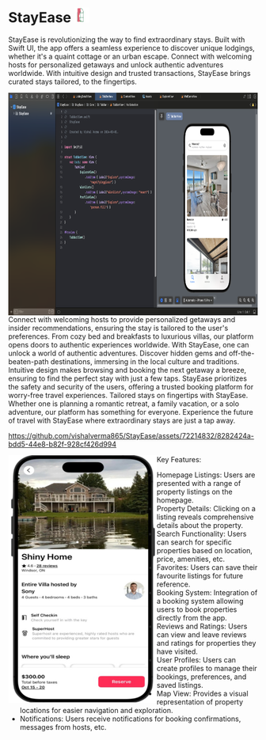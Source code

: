 
# StayEase <img width="30" height = "30" src="https://github.com/vishalverma865/StayEase/blob/374e981e9eaa12c044638980935fd21d112cf5d3/appIcon.png" alt="Project Image">

StayEase is revolutionizing the way to find extraordinary stays. Built with Swift UI, the app offers a seamless experience to discover unique lodgings, whether it's a quaint cottage or an urban escape. Connect with welcoming hosts for personalized getaways and unlock authentic adventures worldwide. With intuitive design and trusted transactions, StayEase brings curated stays tailored, to the fingertips.

  
  <img width="700" height = "450" src="https://github.com/vishalverma865/StayEase/blob/58a04febb3313445c90030e3c81a87ef45a1d6a9/Home.png" alt="Project Image"  align="right">
Connect with welcoming hosts to provide personalized getaways and insider recommendations, ensuring the stay is tailored to the user's preferences. From cozy bed and breakfasts to luxurious villas, our platform opens doors to authentic experiences worldwide.
With StayEase, one can unlock a world of authentic adventures. Discover hidden gems and off-the-beaten-path destinations, immersing in the local culture and traditions. Intuitive design makes browsing and booking the next getaway a breeze, ensuring to find the perfect stay with just a few taps.
StayEase prioritizes the safety and security of the users, offering a trusted booking platform for worry-free travel experiences.
Tailored stays on fingertips with StayEase. Whether one is planning a romantic retreat, a family vacation, or a solo adventure, our platform has something for everyone. Experience the future of travel with StayEase where extraordinary stays are just a tap away.


https://github.com/vishalverma865/StayEase/assets/72214832/8282424a-bdd5-44e8-b82f-928cf426d994          


<img width="300" height = "500" src="https://github.com/vishalverma865/StayEase/blob/d2ee98155aedc392e39566ed9b7f95faaf0f6187/h2.png" alt="Project Image"  align="left">



Key Features:

- Homepage Listings: Users are presented with a range of property listings on the homepage.
- Property Details: Clicking on a listing reveals comprehensive details about the property.
- Search Functionality: Users can search for specific properties based on location, price, amenities, etc.
- Favorites: Users can save their favourite listings for future reference.
- Booking System: Integration of a booking system allowing users to book properties directly from the app.
- Reviews and Ratings: Users can view and leave reviews and ratings for properties they have visited.
- User Profiles: Users can create profiles to manage their bookings, preferences, and saved listings.
- Map View: Provides a visual representation of property locations for easier navigation and exploration.
- Notifications: Users receive notifications for booking confirmations, messages from hosts, etc.


